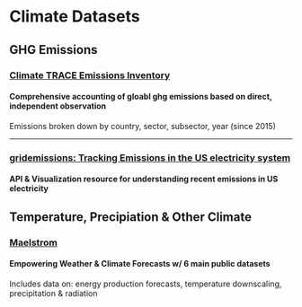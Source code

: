 # Climate Datasets

## GHG Emissions
### [Climate TRACE Emissions Inventory](https://www.climatetrace.org/inventory)
#### Comprehensive accounting of gloabl ghg emissions based on direct, independent observation
Emissions broken down by country, sector, subsector, year (since 2015)

---

### [gridemissions: Tracking Emissions in the US electricity system](https://github.com/jdechalendar/gridemissions/)
#### API & Visualization resource for understanding recent emissions in US electricity


## Temperature, Precipiation & Other Climate 

### [Maelstrom](https://www.maelstrom-eurohpc.eu/products-ml-apps.php#dataset-for-energy-production-forecast)
#### Empowering Weather & Climate Forecasts w/ 6 main public datasets
Includes data on: energy production forecasts, temperature downscaling, precipitation & radiation

